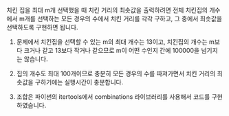 치킨 집을 최대 m개 선택했을 때 치킨 거리의 최솟값을 출력하려면 전체 치킨집의 개수에서 m개를 선택하는 모든 경우의 수에서
치킨 거리를 각각 구하고, 그 중에서 최솟값을 선택하도록 구현하면 됩니다. 
1. 문제에서 치킨집을 선택할 수 있는 m의 최대 개수는 13이고, 치킨집의 개수는 m보다 크거나 같고 13보다 작거나 같으므로 
m이 어떤 수인지 간에 100000을 넘기지는 않습니다.

2. 집의 개수도 최대 100개이므로 충분히 모든 경우의 수를 따져가면서 치킨 거리의 최솟값을 구하기에는 실행시간이 
충분합니다. 

3. 조합은 파이썬의 itertools에서 combinations 라이브러리를 사용해서 코드를 구현하였습니다.